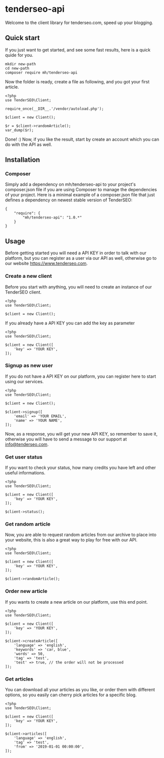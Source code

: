 tenderseo-api
=============

Welcome to the client library for tenderseo.com, speed up your blogging.

## Quick start

If you just want to get started, and see some fast results, here is a quick quide for you.

```
mkdir new-path
cd new-path
composer require mh/tenderseo-api
```

Now the folder is ready, create a file as following, and you got your first article.

```
<?php
use TenderSEO\Client;

require_once(__DIR__.'/vendor/autoload.php');

$client = new Client();

$r = $client->randomArticle();
var_dump($r);
```

Done! :) Now, if you like the result, start by create an account which you can do with the API as well.

## Installation

### Composer

Simply add a dependency on mh/tenderseo-api to your project's composer.json file if you are using Composer to manage the dependencies of your project. Here is a minimal example of a composer.json file that just defines a dependency on newest stable version of TenderSEO:

```
{
    "require": {
        "mh/tenderseo-api": "1.0.*"
    }
}
```

## Usage

Before getting started you will need a API KEY in order to talk with our platform, but you can register as a user via our API as well, otherwise go to our website https://www.tenderseo.com.

### Create a new client

Before you start with anything, you will need to create an instance of our TenderSEO client.

```
<?php
use TenderSEO\Client;

$client = new Client();
```

If you already have a API KEY you can add the key as parameter

```
<?php
use TenderSEO\Client;

$client = new Client([
    'key' => 'YOUR KEY',
]);
```

### Signup as new user

If you do not have a API KEY on our platform, you can register here to start using our services.

```
<?php
use TenderSEO\Client;

$client = new Client();

$client->signup([
    'email' => 'YOUR EMAIL',
    'name' => 'YOUR NAME',
]);
```

Now, as a response, you will get your new API KEY, so remember to save it, otherwise you will have to send a message to our support at info@tenderseo.com.

### Get user status

If you want to check your status, how many credits you have left and other useful informations.

```
<?php
use TenderSEO\Client;

$client = new Client([
    'key' => 'YOUR KEY',
]);

$client->status();
```

### Get random article

Now, you are able to request random articles from our archive to place into your website, this is also a great way to play for free with our API.

```
<?php
use TenderSEO\Client;

$client = new Client([
    'key' => 'YOUR KEY',
]);

$client->randomArticle();
```

### Order new article

If you wants to create a new article on our platform, use this end point.

```
<?php
use TenderSEO\Client;

$client = new Client([
    'key' => 'YOUR KEY',
]);

$client->createArticle([
    'language' => 'english',
    'keywords' => 'car, blue',
    'words' => 50,
    'tag' => 'test',
    'test' => true, // the order will not be processed
]);
```

### Get articles

You can download all your articles as you like, or order them with different options, so you easily can cherry pick articles for a specific blog.

```
<?php
use TenderSEO\Client;

$client = new Client([
    'key' => 'YOUR KEY',
]);

$client->articles([
    'language' => 'english',
    'tag' => 'test',
    'from' => '2019-01-01 00:00:00',
]);
```
